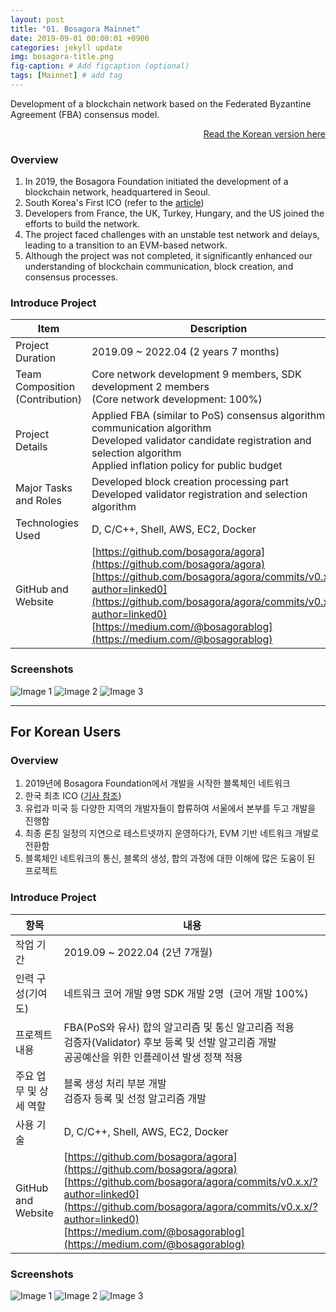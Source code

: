 ```yaml
---
layout: post
title: "01. Bosagora Mainnet"
date: 2019-09-01 00:00:01 +0900
categories: jekyll update
img: bosagora-title.png
fig-caption: # Add figcaption (optional)
tags: [Mainnet] # add tag
---
```

Development of a blockchain network based on the Federated Byzantine Agreement (FBA) consensus model.

<div style="text-align: right;">
    <a href="#for-korean-users">Read the Korean version here</a> 
</div>

### Overview
1. In 2019, the Bosagora Foundation initiated the development of a blockchain network, headquartered in Seoul.
2. South Korea's First ICO (refer to the [article](https://www.the-blockchain.com/2017/05/06/south-koreas-boscoin-announces-ico-may-10th-2017/))
3. Developers from France, the UK, Turkey, Hungary, and the US joined the efforts to build the network.
4. The project faced challenges with an unstable test network and delays, leading to a transition to an EVM-based network.
5. Although the project was not completed, it significantly enhanced our understanding of blockchain communication, block creation, and consensus processes.

### Introduce Project

| Item                            | Description                                                                                                                                                                                                                                                                                |
| ------------------------------- | ------------------------------------------------------------------------------------------------------------------------------------------------------------------------------------------------------------------------------------------------------------------------------------------ |
| Project Duration                | 2019.09 ~ 2022.04 (2 years 7 months)                                                                                                                                                                                                                                                       |
| Team Composition (Contribution) | Core network development 9 members, SDK development 2 members <br> (Core network development: 100%)                                                                                                                                                                                        |
| Project Details                 | Applied FBA (similar to PoS) consensus algorithm and communication algorithm <br> Developed validator candidate registration and selection algorithm <br> Applied inflation policy for public budget                                                                                       |
| Major Tasks and Roles           | Developed block creation processing part <br> Developed validator registration and selection algorithm                                                                                                                                                                                     |
| Technologies Used               | D, C/C++, Shell, AWS, EC2, Docker                                                                                                                                                                                                                                                          |
| GitHub and Website              | [https://github.com/bosagora/agora](https://github.com/bosagora/agora) <br> [https://github.com/bosagora/agora/commits/v0.x.x/?author=linked0](https://github.com/bosagora/agora/commits/v0.x.x/?author=linked0) <br> [https://medium.com/@bosagorablog](https://medium.com/@bosagorablog) |

### Screenshots
![Image 1]({{site.baseurl}}/assets/img/bosagora-1.png)
![Image 2]({{site.baseurl}}/assets/img/bosagora-2.png)
![Image 3]({{site.baseurl}}/assets/img/bosagora-3.png)

---
## For Korean Users
### Overview
1. 2019년에 Bosagora Foundation에서 개발을 시작한 블록체인 네트워크
2. 한국 최초 ICO ([기사 참조](https://www.the-blockchain.com/2017/05/06/south-koreas-boscoin-announces-ico-may-10th-2017/))
3. 유럽과 미국 등 다양한 지역의 개발자들이 합류하여 서울에서 본부를 두고 개발을 진행함
4. 최종 론칭 일정의 지연으로 테스트넷까지 운영하다가, EVM 기반 네트워크 개발로 전환함
5. 블록체인 네트워크의 통신, 블록의 생성, 합의 과정에 대한 이해에 많은 도움이 된 프로젝트

### Introduce Project

| 항목                   | 내용                                                                                                                                                                                                                                                                                       |
| ---------------------- | ------------------------------------------------------------------------------------------------------------------------------------------------------------------------------------------------------------------------------------------------------------------------------------------ |
| 작업 기간              | 2019.09 ~ 2022.04 (2년 7개월)                                                                                                                                                                                                                                                              |
| 인력 구성(기여도)      | 네트워크 코어 개발 9명  SDK 개발 2명  (코어 개발 100%)                                                                                                                                                                                                                                     |
| 프로젝트 내용          | FBA(PoS와 유사) 합의 알고리즘 및 통신 알고리즘 적용 <br> 검증자(Validator) 후보 등록 및 선발 알고리즘 개발 <br> 공공예산을 위한 인플레이션 발생 정책 적용                                                                                                                                  |
| 주요 업무 및 상세 역할 | 블록 생성 처리 부분 개발 <br> 검증자 등록 및 선정 알고리즘 개발                                                                                                                                                                                                                            |
| 사용 기술              | D, C/C++, Shell, AWS, EC2, Docker                                                                                                                                                                                                                                                          |
| GitHub and Website     | [https://github.com/bosagora/agora](https://github.com/bosagora/agora) <br> [https://github.com/bosagora/agora/commits/v0.x.x/?author=linked0](https://github.com/bosagora/agora/commits/v0.x.x/?author=linked0) <br> [https://medium.com/@bosagorablog](https://medium.com/@bosagorablog) |


### Screenshots
![Image 1]({{site.baseurl}}/assets/img/bosagora-1.png)
![Image 2]({{site.baseurl}}/assets/img/bosagora-2.png)
![Image 3]({{site.baseurl}}/assets/img/bosagora-3.png)
